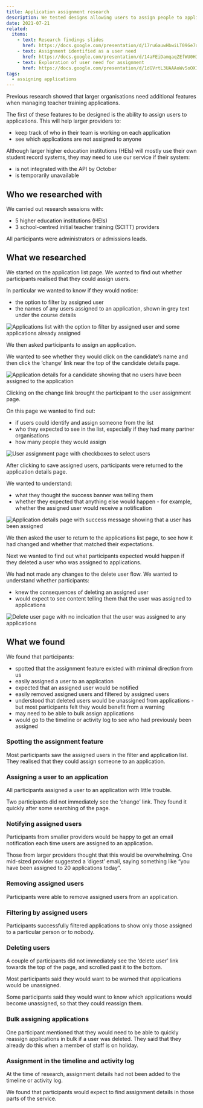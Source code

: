 ```yaml
---
title: Application assignment research
description: We tested designs allowing users to assign people to applications and find out who had been assigned
date: 2021-07-21
related:
  items:
    - text: Research findings slides
      href: https://docs.google.com/presentation/d/17ru6auwHbwiLT09Ge7dMrSUGEJ2jqHAxKsPisbjp4f0/edit#slide=id.p3
    - text: Assignment identified as a user need
      href: https://docs.google.com/presentation/d/14aFEiDamqaqZEfWU0HIT3LxAflxFIgM1q0SjeKLMZXc/edit#slide=id.g79b42ec7b3_1_30
    - text: Exploration of user need for assignment
      href: https://docs.google.com/presentation/d/1dGVrtL3UAAAoWv5oOX1hJy-Si4dloB6t80sJkKwYhtI/edit#slide=id.gc81c0e234a_0_37
tags:
  - assigning applications
---
```


Previous research showed that larger organisations need additional features when managing teacher training applications.

The first of these features to be designed is the ability to assign users to applications. This will help larger providers to:

- keep track of who in their team is working on each application
- see which applications are not assigned to anyone

Although larger higher education institutions (HEIs) will mostly use their own student record systems, they may need to use our service if their system:

- is not integrated with the API by October
- is temporarily unavailable

## Who we researched with

We carried out research sessions with:

- 5 higher education institutions (HEIs)
- 3 school-centred initial teacher training (SCITT) providers

All participants were administrators or admissions leads.

## What we researched

We started on the application list page. We wanted to find out whether participants realised that they could assign users.

In particular we wanted to know if they would notice:

- the option to filter by assigned user
- the names of any users assigned to an application, shown in grey text under the course details

![Applications list with the option to filter by assigned user and some applications already assigned](application-list.png)

We then asked participants to assign an application.

We wanted to see whether they would click on the candidate’s name and then click the ‘change’ link near the top of the candidate details page.

![Application details for a candidate showing that no users have been assigned to the application](application-details.png)

Clicking on the change link brought the participant to the user assignment page.

On this page we wanted to find out:

- if users could identify and assign someone from the list
- who they expected to see in the list, especially if they had many partner organisations
- how many people they would assign

![User assignment page with checkboxes to select users](user-assignment.png)

After clicking to save assigned users, participants were returned to the application details page.

We wanted to understand:

- what they thought the success banner was telling them
- whether they expected that anything else would happen - for example, whether the assigned user would receive a notification

![Application details page with success message showing that a user has been assigned](application-details--success.png)

We then asked the user to return to the applications list page, to see how it had changed and whether that matched their expectations.

Next we wanted to find out what participants expected would happen if they deleted a user who was assigned to applications.

We had not made any changes to the delete user flow. We wanted to understand whether participants:

- knew the consequences of deleting an assigned user
- would expect to see content telling them that the user was assigned to applications

![Delete user page with no indication that the user was assigned to any applications](delete-user.png)

## What we found

We found that participants:

- spotted that the assignment feature existed with minimal direction from us
- easily assigned a user to an application
- expected that an assigned user would be notified
- easily removed assigned users and filtered by assigned users
- understood that deleted users would be unassigned from applications - but most participants felt they would benefit from a warning
- may need to be able to bulk assign applications
- would go to the timeline or activity log to see who had previously been assigned

### Spotting the assignment feature

Most participants saw the assigned users in the filter and application list. They realised that they could assign someone to an application.

### Assigning a user to an application

All participants assigned a user to an application with little trouble.

Two participants did not immediately see the ‘change’ link. They found it quickly after some searching of the page.

### Notifying assigned users

Participants from smaller providers would be happy to get an email notification each time users are assigned to an application.

Those from larger providers thought that this would be overwhelming. One mid-sized provider suggested a ‘digest’ email, saying something like “you have been assigned to 20 applications today”.

### Removing assigned users

Participants were able to remove assigned users from an application.

### Filtering by assigned users

Participants successfully filtered applications to show only those assigned to a particular person or to nobody.

### Deleting users

A couple of participants did not immediately see the ‘delete user’ link towards the top of the page, and scrolled past it to the bottom.

Most participants said they would want to be warned that applications would be unassigned.

Some participants said they would want to know which applications would become unassigned, so that they could reassign them.

### Bulk assigning applications

One participant mentioned that they would need to be able to quickly reassign applications in bulk if a user was deleted. They said that they already do this when a member of staff is on holiday.

### Assignment in the timeline and activity log

At the time of research, assignment details had not been added to the timeline or activity log.

We found that participants would expect to find assignment details in those parts of the service.
